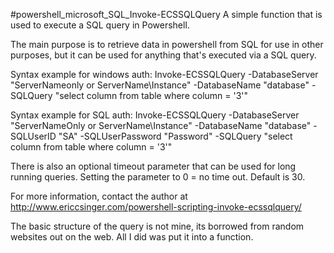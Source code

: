 #powershell_microsoft_SQL_Invoke-ECSSQLQuery
A simple function that is used to execute a SQL query in Powershell.  

The main purpose is to retrieve data in powershell from SQL for use in other purposes, but it can be used for anything that's executed via a SQL query.

Syntax example for windows auth:
Invoke-ECSSQLQuery -DatabaseServer "ServerNameonly or ServerName\Instance" -DatabaseName "database" -SQLQuery "select column from table where column = '3'"

Syntax example for SQL auth:
Invoke-ECSSQLQuery -DatabaseServer "ServerNameOnly or ServerName\Instance" -DatabaseName "database" -SQLUserID "SA" -SQLUserPassword "Password" -SQLQuery "select column from table where column = '3'"

There is also an optional timeout parameter that can be used for long running queries.  Setting the parameter to 0 = no time out.  Default is 30.

For more information, contact the author at http://www.ericcsinger.com/powershell-scripting-invoke-ecssqlquery/

The basic structure of the query is not mine, its borrowed from random websites out on the web.  All I did was put it into a function.
